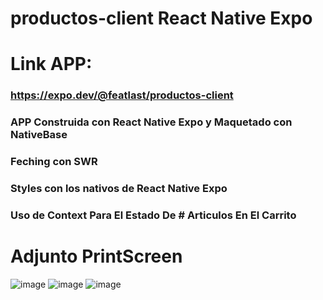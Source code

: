 # productos-client React Native Expo
# Link APP:
### https://expo.dev/@featlast/productos-client 
### APP Construida con React Native Expo y Maquetado con NativeBase
### Feching con SWR
### Styles con los nativos de React Native Expo
### Uso de Context Para El Estado De # Articulos En El Carrito

# Adjunto PrintScreen
![image](https://user-images.githubusercontent.com/66761042/174416922-7674c6f6-32d5-41ce-b634-7a0af643661a.png)
![image](https://user-images.githubusercontent.com/66761042/174416936-f849b30a-1668-409e-b2ae-0fb370d98fd8.png)
![image](https://user-images.githubusercontent.com/66761042/174417350-19c42ef8-3c43-4a0d-a5d2-f9455b0e1b62.png)



